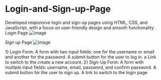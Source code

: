 # Login-and-Sign-up-Page
Developed responsive login and sign-up pages using HTML, CSS, and JavaScript, with a focus on user-friendly design and smooth functionality.
Login Page
![image](https://github.com/user-attachments/assets/02609d78-e5c0-49d1-8e24-77ad58249c2a)

Sign up Page
![image](https://github.com/user-attachments/assets/8a02503b-0690-4d66-bf15-81b739804d33)

1} Login Form:
A form with two input fields: one for the username or email and another for the password.
A submit button for the user to log in.
a Link to switch to the create a new account.
2} Sign-Up Form:
A form with multiple input fields: username, email, password, and confirm password.
A submit button for the user to sign up.
A link to switch to the login page
